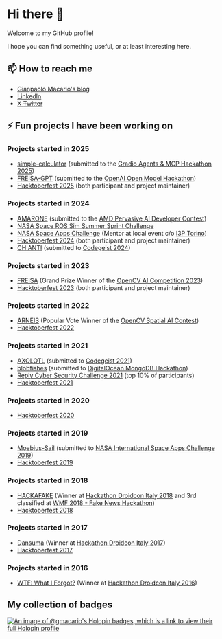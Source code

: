 # Hi there 👋

<!--
**gmacario/gmacario** is a ✨ _special_ ✨ repository because its `README.md` (this file) appears on your GitHub profile.

Here are some ideas to get you started:

- 🔭 I’m currently working on ...
- 🌱 I’m currently learning ...
- 👯 I’m looking to collaborate on ...
- 🤔 I’m looking for help with ...
- 💬 Ask me about ...
- 📫 How to reach me: ...
- 😄 Pronouns: ...
- ⚡ Fun fact: ...
-->

Welcome to my GitHub profile!

I hope you can find something useful, or at least interesting here.

## 📫 How to reach me

- [Gianpaolo Macario's blog](https://gmacario.github.io/)
- [LinkedIn](http://it.linkedin.com/in/gmacario/)
- [X ~~Twitter~~](https://www.twitter.com/gpmacario)

## ⚡ Fun projects I have been working on

### Projects started in 2025

- [simple-calculator](https://huggingface.co/spaces/Agents-MCP-Hackathon/simple-calculator) (submitted to the [Gradio Agents & MCP Hackathon 2025](https://huggingface.co/Agents-MCP-Hackathon))
- [FREISA-GPT](https://devpost.com/software/todo-hsifwn) (submitted to the [OpenAI Open Model Hackathon](https://openai.devpost.com))
- [Hacktoberfest 2025](https://hacktoberfest.com/) (both participant and project maintainer)


### Projects started in 2024

- [AMARONE](https://www.hackster.io/517529/amarone-185a16) (submitted to the [AMD Pervasive AI Developer Contest](https://www.hackster.io/contests/amd2023))
- [NASA Space ROS Sim Summer Sprint Challenge](https://www.freelancer.com/contest/NASA-Space-ROS-Sim-Summer-Sprint-Challenge-2417552)
- [NASA Space Apps Challenge](https://www.spaceappschallenge.org/nasa-space-apps-2024/) (Mentor at local event c/o [I3P Torino](https://www.spaceappschallenge.org/nasa-space-apps-2024/2024-local-events/turin/))
- [Hacktoberfest 2024](https://hacktoberfest.com/) (both participant and project maintainer)
- [CHIANTI](https://devpost.com/software/boh-8h74sc) (submitted to [Codegeist 2024](https://codegeist.devpost.com/))

### Projects started in 2023

- [FREISA](https://github.com/B-AROL-O/FREISA) (Grand Prize Winner of the [OpenCV AI Competition 2023](https://www.hackster.io/contests/opencv-ai-competition-2023))
- [Hacktoberfest 2023](https://www.youtube.com/watch?v=1YdvX8BW8MY) (both participant and project maintainer)

### Projects started in 2022

- [ARNEIS](https://github.com/B-AROL-O/ARNEIS) (Popular Vote Winner of the [OpenCV Spatial AI Contest](https://opencv.org/opencv-spatial-ai-contest/))
- [Hacktoberfest 2022](https://www.youtube.com/watch?v=nWMy7sfkOy0)

### Projects started in 2021

- [AXOLOTL](https://devpost.com/software/axolotl) (submitted to [Codegeist 2021](https://codegeist2021.devpost.com/))
- [blobfishes](https://github.com/aquariophilie/blobfishes) (submitted to [DigitalOcean MongoDB Hackathon](https://www.digitalocean.com/mongodb-hackathon/))
- [Reply Cyber Security Challenge 2021](https://github.com/LastMinuteCoders/ctf-writeups) (top 10% of participants)
- [Hacktoberfest 2021](https://www.youtube.com/watch?v=JZeHxbLm_IQ)

### Projects started in 2020

- [Hacktoberfest 2020](https://www.youtube.com/watch?v=mll-akn8Gqs)

### Projects started in 2019

- [Moebius-Sail](https://github.com/gmacario/spaceappschallenge-2019) (submitted to [NASA International Space Apps Challenge 2019](https://2019.spaceappschallenge.org/locations/turin/))
- [Hacktoberfest 2019](https://www.youtube.com/watch?v=dyrCxByo7zE)

### Projects started in 2018

- [HACKAFAKE](https://github.com/hackafake) (Winner at [Hackathon Droidcon Italy 2018](https://it.droidcon.com/2018/hackathon/index.html) and 3rd classified at [WMF 2018 - Fake News Hackathon](https://www.wemakefuture.it/2018/events/hackaton-fake-news/))
- [Hacktoberfest 2018](https://hacktoberfest.com/)

### Projects started in 2017

- [Dansuma](https://github.com/kuruho/dansuma) (Winner at [Hackathon Droidcon Italy 2017](https://it.droidcon.com/2017/hackathon-droidcon-italy/index.html))
- [Hacktoberfest 2017](https://www.youtube.com/watch?v=wPlTQjOEPWo)

### Projects started in 2016

- [WTF: What I Forgot?](https://github.com/gmacario/wtf-docs) (Winner at [Hackathon Droidcon Italy 2016](https://it.droidcon.com/2016/hackathon-droidcon-italy/index.html))

## My collection of badges

[![An image of @gmacario's Holopin badges, which is a link to view their full Holopin profile](https://holopin.me/gmacario)](https://holopin.io/@gmacario)

<!-- EOF -->
